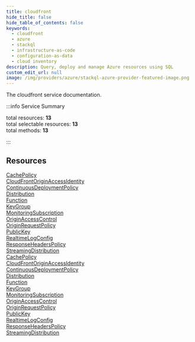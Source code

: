 ```yaml
---
title: cloudfront
hide_title: false
hide_table_of_contents: false
keywords:
  - cloudfront
  - azure
  - stackql
  - infrastructure-as-code
  - configuration-as-data
  - cloud inventory
description: Query, deploy and manage Azure resources using SQL
custom_edit_url: null
image: /img/providers/azure/stackql-azure-provider-featured-image.png
---
```


The cloudfront service documentation.

:::info Service Summary

<div class="row">
<div class="providerDocColumn">
<span>total resources:&nbsp;<b>13</b></span><br />
<span>total selectable resources:&nbsp;<b>13</b></span><br />
<span>total methods:&nbsp;<b>13</b></span><br />
</div>
</div>

:::

## Resources
<div class="row">
<div class="providerDocColumn">
<a href="/providers/azure/cloudfront/CachePolicy/">CachePolicy</a><br />
<a href="/providers/azure/cloudfront/CloudFrontOriginAccessIdentity/">CloudFrontOriginAccessIdentity</a><br />
<a href="/providers/azure/cloudfront/ContinuousDeploymentPolicy/">ContinuousDeploymentPolicy</a><br />
<a href="/providers/azure/cloudfront/Distribution/">Distribution</a><br />
<a href="/providers/azure/cloudfront/Function/">Function</a><br />
<a href="/providers/azure/cloudfront/KeyGroup/">KeyGroup</a><br />
<a href="/providers/azure/cloudfront/MonitoringSubscription/">MonitoringSubscription</a><br />
<a href="/providers/azure/cloudfront/OriginAccessControl/">OriginAccessControl</a><br />
<a href="/providers/azure/cloudfront/OriginRequestPolicy/">OriginRequestPolicy</a><br />
<a href="/providers/azure/cloudfront/PublicKey/">PublicKey</a><br />
<a href="/providers/azure/cloudfront/RealtimeLogConfig/">RealtimeLogConfig</a><br />
<a href="/providers/azure/cloudfront/ResponseHeadersPolicy/">ResponseHeadersPolicy</a><br />
<a href="/providers/azure/cloudfront/StreamingDistribution/">StreamingDistribution</a>
</div>
<div class="providerDocColumn">
<a href="/providers/azure/cloudfront/CachePolicy/">CachePolicy</a><br />
<a href="/providers/azure/cloudfront/CloudFrontOriginAccessIdentity/">CloudFrontOriginAccessIdentity</a><br />
<a href="/providers/azure/cloudfront/ContinuousDeploymentPolicy/">ContinuousDeploymentPolicy</a><br />
<a href="/providers/azure/cloudfront/Distribution/">Distribution</a><br />
<a href="/providers/azure/cloudfront/Function/">Function</a><br />
<a href="/providers/azure/cloudfront/KeyGroup/">KeyGroup</a><br />
<a href="/providers/azure/cloudfront/MonitoringSubscription/">MonitoringSubscription</a><br />
<a href="/providers/azure/cloudfront/OriginAccessControl/">OriginAccessControl</a><br />
<a href="/providers/azure/cloudfront/OriginRequestPolicy/">OriginRequestPolicy</a><br />
<a href="/providers/azure/cloudfront/PublicKey/">PublicKey</a><br />
<a href="/providers/azure/cloudfront/RealtimeLogConfig/">RealtimeLogConfig</a><br />
<a href="/providers/azure/cloudfront/ResponseHeadersPolicy/">ResponseHeadersPolicy</a><br />
<a href="/providers/azure/cloudfront/StreamingDistribution/">StreamingDistribution</a>
</div>
</div>